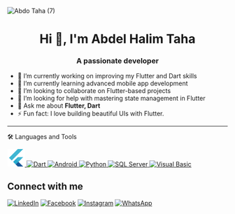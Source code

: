 <!-- <p align="center">
  Visitor count<br>
  <img src="https://profile-counter.glitch.me/abdelhalim-taha/count.svg" />
</p> -->
![Abdo Taha (7)](https://github.com/user-attachments/assets/a2d68092-4840-49b3-9fb0-4e21eabcd1a3)

<h1 align="center">Hi 👋, I'm Abdel Halim Taha</h1>
<h3 align="center">A passionate developer</h3>

- 🔭 I’m currently working on improving my Flutter and Dart skills  
- 🌱 I’m currently learning advanced mobile app development  
- 👯 I’m looking to collaborate on Flutter-based projects  
- 🤝 I’m looking for help with mastering state management in Flutter  
- 💬 Ask me about **Flutter, Dart**  
- ⚡ Fun fact: I love building beautiful UIs with Flutter.

---


🛠️ Languages and Tools

<a href="https://flutter.dev" target="_blank">
  <img src="https://raw.githubusercontent.com/devicons/devicon/master/icons/flutter/flutter-original.svg" alt="flutter" width="40" height="40"/>
</a>

<a href="https://dart.dev/">
  <img src="https://img.icons8.com/color/48/dart.png" alt="Dart" width="48" height="48" />
</a>
<a href="https://developer.android.com/">
  <img src="https://img.icons8.com/color/48/android-os.png" alt="Android" width="48" height="48" />
</a>
<a href="https://www.python.org/">
  <img src="https://www.python.org/static/community_logos/python-powered-w-100x40.png" alt="Python" width="48" height="48" />
</a>
<a href="https://www.microsoft.com/en-us/sql-server">
  <img src="https://www.svgrepo.com/show/303229/microsoft-sql-server-logo.svg" alt="SQL Server" width="48" height="48" />
</a>
<a href="https://learn.microsoft.com/en-us/dotnet/visual-basic/">
  <img src="https://upload.wikimedia.org/wikipedia/commons/8/87/VB.NET_Logo.svg" alt="Visual Basic" width="48" height="48" />
</a>




Connect with me
---
[![LinkedIn](https://img.icons8.com/color/48/000000/linkedin.png)](https://www.linkedin.com/in/abdelhalim-taha)
[![Facebook](https://img.icons8.com/color/48/000000/facebook-new.png)](https://www.facebook.com/abdo.taha.abu.hamid)
[![Instagram](https://img.icons8.com/fluency/48/000000/instagram-new.png)](https://www.instagram.com/abdo.taha.abu.hamid?igsh=MXZyZW51ZDg2Ynk5bw==)
[![WhatsApp](https://img.icons8.com/color/48/000000/whatsapp--v1.png)](https://wa.me/201125055647)
